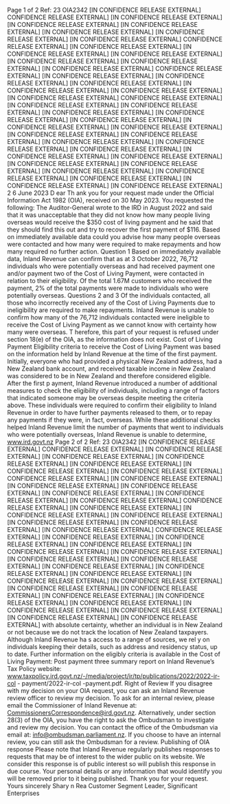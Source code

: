 Page 1 of 2 Ref: 23 OIA2342 \[IN CONFIDENCE RELEASE EXTERNAL\] CONFIDENCE RELEASE EXTERNAL\] \[IN CONFIDENCE RELEASE EXTERNAL\] \[IN CONFIDENCE RELEASE EXTERNAL\] \[IN CONFIDENCE RELEASE EXTERNAL\] \[IN CONFIDENCE RELEASE EXTERNAL\] \[IN CONFIDENCE RELEASE EXTERNAL\] \[IN CONFIDENCE RELEASE EXTERNAL\] CONFIDENCE RELEASE EXTERNAL\] \[IN CONFIDENCE RELEASE EXTERNAL\] \[IN CONFIDENCE RELEASE EXTERNAL\] \[IN CONFIDENCE RELEASE EXTERNAL\] \[IN CONFIDENCE RELEASE EXTERNAL\] \[IN CONFIDENCE RELEASE EXTERNAL\] \[IN CONFIDENCE RELEASE EXTERNAL\] CONFIDENCE RELEASE EXTERNAL\] \[IN CONFIDENCE RELEASE EXTERNAL\] \[IN CONFIDENCE RELEASE EXTERNAL\] \[IN CONFIDENCE RELEASE EXTERNAL\] \[IN CONFIDENCE RELEASE EXTERNAL\] \[IN CONFIDENCE RELEASE EXTERNAL\] \[IN CONFIDENCE RELEASE EXTERNAL\] CONFIDENCE RELEASE EXTERNAL\] \[IN CONFIDENCE RELEASE EXTERNAL\] \[IN CONFIDENCE RELEASE EXTERNAL\] \[IN CONFIDENCE RELEASE EXTERNAL\] \[IN CONFIDENCE RELEASE EXTERNAL\] \[IN CONFIDENCE RELEASE EXTERNAL\] \[IN CONFIDENCE RELEASE EXTERNAL\] \[IN CONFIDENCE RELEASE EXTERNAL\] \[IN CONFIDENCE RELEASE EXTERNAL\] \[IN CONFIDENCE RELEASE EXTERNAL\] \[IN CONFIDENCE RELEASE EXTERNAL\] \[IN CONFIDENCE RELEASE EXTERNAL\] \[IN CONFIDENCE RELEASE EXTERNAL\] \[IN CONFIDENCE RELEASE EXTERNAL\] \[IN CONFIDENCE RELEASE EXTERNAL\] \[IN CONFIDENCE RELEASE EXTERNAL\] \[IN CONFIDENCE RELEASE EXTERNAL\] \[IN CONFIDENCE RELEASE EXTERNAL\] \[IN CONFIDENCE RELEASE EXTERNAL\] \[IN CONFIDENCE RELEASE EXTERNAL\] \[IN CONFIDENCE RELEASE EXTERNAL\] \[IN CONFIDENCE RELEASE EXTERNAL\] 2 6 June 2023 D ear Th ank you for your request made under the Official Information Act 1982 (OIA), received on 30 May 2023. You requested the following: The Auditor-General wrote to the IRD in August 2022 and said that it was unacceptable that they did not know how many people living overseas would receive the $350 cost of living payment and he said that they should find this out and try to recover the first payment of $116. Based on immediately available data could you advise how many people overseas were contacted and how many were required to make repayments and how many required no further action. Question 1 Based on immediately available data, Inland Revenue can confirm that as at 3 October 2022, 76,712 individuals who were potentially overseas and had received payment one and/or payment two of the Cost of Living Payment, were contacted in relation to their eligibility. Of the total 1.67M customers who received the payment, 2% of the total payments were made to individuals who were potentially overseas. Questions 2 and 3 Of the individuals contacted, all those who incorrectly received any of the Cost of Living Payments due to ineligibility are required to make repayments. Inland Revenue is unable to confirm how many of the 76,712 individuals contacted were ineligible to receive the Cost of Living Payment as we cannot know with certainty how many were overseas. T herefore, this part of your request is refused under section 18(e) of the OIA, as the information does not exist. Cost of Living Payment Eligibility criteria to receive the Cost of Living Payment was based on the information held by Inland Revenue at the time of the first payment. Initially, everyone who had provided a physical New Zealand address, had a New Zealand bank account, and received taxable income in New Zealand was considered to be in New Zealand and therefore considered eligible. After the first p ayment, Inland Revenue introduced a number of additional measures to check the eligibility of individuals, including a range of factors that indicated someone may be overseas despite meeting the criteria above. These individuals were required to confirm their eligibility to Inland Revenue in order to have further payments released to them, or to repay any payments if they were, in fact, overseas. While these additional checks helped Inland Revenue limit the number of payments that went to individuals who were potentially overseas, Inland Revenue is unable to determine, www.ird.govt.nz Page 2 of 2 Ref: 23 OIA2342 \[IN CONFIDENCE RELEASE EXTERNAL\] CONFIDENCE RELEASE EXTERNAL\] \[IN CONFIDENCE RELEASE EXTERNAL\] \[IN CONFIDENCE RELEASE EXTERNAL\] \[IN CONFIDENCE RELEASE EXTERNAL\] \[IN CONFIDENCE RELEASE EXTERNAL\] \[IN CONFIDENCE RELEASE EXTERNAL\] \[IN CONFIDENCE RELEASE EXTERNAL\] CONFIDENCE RELEASE EXTERNAL\] \[IN CONFIDENCE RELEASE EXTERNAL\] \[IN CONFIDENCE RELEASE EXTERNAL\] \[IN CONFIDENCE RELEASE EXTERNAL\] \[IN CONFIDENCE RELEASE EXTERNAL\] \[IN CONFIDENCE RELEASE EXTERNAL\] \[IN CONFIDENCE RELEASE EXTERNAL\] CONFIDENCE RELEASE EXTERNAL\] \[IN CONFIDENCE RELEASE EXTERNAL\] \[IN CONFIDENCE RELEASE EXTERNAL\] \[IN CONFIDENCE RELEASE EXTERNAL\] \[IN CONFIDENCE RELEASE EXTERNAL\] \[IN CONFIDENCE RELEASE EXTERNAL\] \[IN CONFIDENCE RELEASE EXTERNAL\] CONFIDENCE RELEASE EXTERNAL\] \[IN CONFIDENCE RELEASE EXTERNAL\] \[IN CONFIDENCE RELEASE EXTERNAL\] \[IN CONFIDENCE RELEASE EXTERNAL\] \[IN CONFIDENCE RELEASE EXTERNAL\] \[IN CONFIDENCE RELEASE EXTERNAL\] \[IN CONFIDENCE RELEASE EXTERNAL\] \[IN CONFIDENCE RELEASE EXTERNAL\] \[IN CONFIDENCE RELEASE EXTERNAL\] \[IN CONFIDENCE RELEASE EXTERNAL\] \[IN CONFIDENCE RELEASE EXTERNAL\] \[IN CONFIDENCE RELEASE EXTERNAL\] \[IN CONFIDENCE RELEASE EXTERNAL\] \[IN CONFIDENCE RELEASE EXTERNAL\] \[IN CONFIDENCE RELEASE EXTERNAL\] \[IN CONFIDENCE RELEASE EXTERNAL\] \[IN CONFIDENCE RELEASE EXTERNAL\] \[IN CONFIDENCE RELEASE EXTERNAL\] \[IN CONFIDENCE RELEASE EXTERNAL\] \[IN CONFIDENCE RELEASE EXTERNAL\] \[IN CONFIDENCE RELEASE EXTERNAL\] \[IN CONFIDENCE RELEASE EXTERNAL\] with absolute certainty, whether an individual is in New Zealand or not because we do not track the location of New Zealand taxpayers. Although Inland Revenue ha s access to a range of sources, we rel y on individuals keeping their details, such as address and residency status, up to date. Further information on the eligibly criteria is available in the Cost of Living Payment: Post payment three summary report on Inland Revenue’s Tax Policy website: www.taxpolicy.ird.govt.nz/-/media/project/ir/tp/publications/2022/2022-ir-col - payment/2022-ir-col -payment.pdf. Right of Review If you disagree with my decision on your OIA request, you can ask an Inland Revenue review officer to review my decision. To ask for an internal review, please email the Commissioner of Inland Revenue at: CommissionersCorrespondence@ird.govt.nz. Alternatively, under section 28(3) of the OIA, you have the right to ask the Ombudsman to investigate and review my decision. You can contact the office of the Ombudsman via email at: info@ombudsman.parliament.nz. If you choose to have an internal review, you can still ask the Ombudsman for a review. Publishing of OIA response Please note that Inland Revenue regularly publishes responses to requests that may be of interest to the wider public on its website. We consider this response is of public interest so will publish this response in due course. Your personal details or any information that would identify you will be removed prior to it being published. Thank you for your request. Yours sincerely Shary n Rea Customer Segment Leader, Significant Enterprises